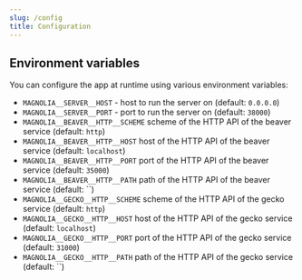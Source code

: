 ```yaml
---
slug: /config
title: Configuration
---
```


## Environment variables

You can configure the app at runtime using various environment variables:

- `MAGNOLIA__SERVER__HOST` -
  host to run the server on
  (default: `0.0.0.0`)
- `MAGNOLIA__SERVER__PORT` -
  port to run the server on
  (default: `38000`)
- `MAGNOLIA__BEAVER__HTTP__SCHEME`
  scheme of the HTTP API of the beaver service
  (default: `http`)
- `MAGNOLIA__BEAVER__HTTP__HOST`
  host of the HTTP API of the beaver service
  (default: `localhost`)
- `MAGNOLIA__BEAVER__HTTP__PORT`
  port of the HTTP API of the beaver service
  (default: `35000`)
- `MAGNOLIA__BEAVER__HTTP__PATH`
  path of the HTTP API of the beaver service
  (default: ``)
- `MAGNOLIA__GECKO__HTTP__SCHEME`
  scheme of the HTTP API of the gecko service
  (default: `http`)
- `MAGNOLIA__GECKO__HTTP__HOST`
  host of the HTTP API of the gecko service
  (default: `localhost`)
- `MAGNOLIA__GECKO__HTTP__PORT`
  port of the HTTP API of the gecko service
  (default: `31000`)
- `MAGNOLIA__GECKO__HTTP__PATH`
  path of the HTTP API of the gecko service
  (default: ``)
